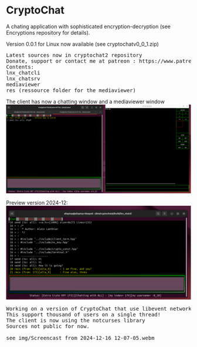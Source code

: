 # CryptoChat
A chating application with sophisticated encryption-decryption 
(see Encryptions repository for details).

Version 0.0.1 for Linux now available (see cryptochatv0_0_1.zip)
<pre>
Latest sources now in cryptochat2 repository
Donate, support or contact me at patreon : https://www.patreon.com/c/CryptoAL
Contents:
lnx_chatcli
lnx_chatsrv
mediaviewer
res (ressource folder for the mediaviewer)
</pre>

The client has now a chatting window and a mediaviewer window
![Alt text](/img/view.png?raw=true "View")

Preview version 2024-12:
![Alt text](/img/chat.png?raw=true "Preview")


<pre>
Working on a version of CryptoChat that use libevent networking.
This support thousand of users on a single thread!
The client is now using the notcurses library
Sources not public for now.

see img/Screencast from 2024-12-16 12-07-05.webm
</pre>
